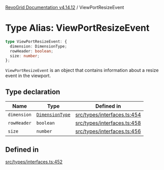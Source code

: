 [RevoGrid Documentation v4.14.12](README.md) / ViewPortResizeEvent

# Type Alias: ViewPortResizeEvent

```ts
type ViewPortResizeEvent: {
  dimension: DimensionType;
  rowHeader: boolean;
  size: number;
};
```

`ViewPortResizeEvent` is an object that contains information about a resize
event in the viewport.

## Type declaration

| Name | Type | Defined in |
| ------ | ------ | ------ |
| `dimension` | [`DimensionType`](TypeAlias.DimensionType.md) | [src/types/interfaces.ts:454](https://github.com/revolist/revogrid/blob/ee1081dbd910f211c490863a4b642535e5dce01e/src/types/interfaces.ts#L454) |
| `rowHeader` | `boolean` | [src/types/interfaces.ts:458](https://github.com/revolist/revogrid/blob/ee1081dbd910f211c490863a4b642535e5dce01e/src/types/interfaces.ts#L458) |
| `size` | `number` | [src/types/interfaces.ts:456](https://github.com/revolist/revogrid/blob/ee1081dbd910f211c490863a4b642535e5dce01e/src/types/interfaces.ts#L456) |

## Defined in

[src/types/interfaces.ts:452](https://github.com/revolist/revogrid/blob/ee1081dbd910f211c490863a4b642535e5dce01e/src/types/interfaces.ts#L452)
